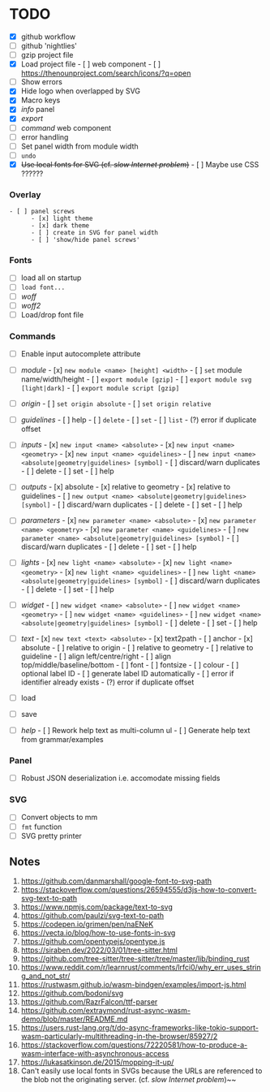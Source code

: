 # TODO

- [x] github workflow
- [ ] github 'nightlies'
- [ ] gzip project file
- [x] Load project file
      - [ ] web component
      - [ ] https://thenounproject.com/search/icons/?q=open
- [ ] Show errors
- [x] Hide logo when overlapped by SVG
- [x] Macro keys
- [x] _info_ panel
- [x] _export_
- [ ] _command_ web component
- [ ] error handling
- [ ] Set panel width from module width
- [ ] `undo`
- [x] ~~Use local fonts for SVG (cf. _slow Internet problem_)~~
      - [ ] Maybe use CSS ??????

### Overlay
    - [ ] panel screws
          - [x] light theme
          - [x] dark theme
          - [ ] create in SVG for panel width
          - [ ] 'show/hide panel screws'

### Fonts 
- [ ] load all on startup
- [ ] `load font...`
- [ ] _woff_
- [ ] _woff2_
- [ ] Load/drop font file

### Commands
- [ ] Enable input autocomplete attribute

- [ ] _module_
      - [x] `new module <name> [height] <width>`
      - [ ] `set` module name/width/height
      - [ ] `export module [gzip]`
      - [ ] `export module svg [light|dark]`
      - [ ] `export module script [gzip]`

- [ ] _origin_
      - [ ] `set origin absolute`
      - [ ] `set origin relative`

- [ ] _guidelines_
      - [ ] help
      - [ ] `delete`
      - [ ] `set`
      - [ ] `list`
      - (?) error if duplicate offset

- [ ] _inputs_
      - [x] `new input <name> <absolute>`
      - [x] `new input <name> <geometry>`
      - [x] `new input <name> <guidelines>`
      - [ ] `new input <name> <absolute|geometry|guidelines> [symbol]`
      - [ ] discard/warn duplicates
      - [ ] delete
      - [ ] set
      - [ ] help

- [ ] _outputs_
      - [x] absolute
      - [x] relative to geometry
      - [x] relative to guidelines
      - [ ] `new output <name> <absolute|geometry|guidelines> [symbol]`
      - [ ] discard/warn duplicates
      - [ ] delete
      - [ ] set
      - [ ] help

- [ ] _parameters_
      - [x] `new parameter <name> <absolute>`
      - [x] `new parameter <name> <geometry>`
      - [x] `new parameter <name> <guidelines>`
      - [ ] `new parameter <name> <absolute|geometry|guidelines> [symbol]`
      - [ ] discard/warn duplicates
      - [ ] delete
      - [ ] set
      - [ ] help

- [ ] _lights_
      - [x] `new light <name> <absolute>`
      - [x] `new light <name> <geometry>`
      - [x] `new light <name> <guidelines>`
      - [ ] `new light <name> <absolute|geometry|guidelines> [symbol]`
      - [ ] discard/warn duplicates
      - [ ] delete
      - [ ] set
      - [ ] help

- [ ] _widget_
      - [ ] `new widget <name> <absolute>`
      - [ ] `new widget <name> <geometry>`
      - [ ] `new widget <name> <guidelines>`
      - [ ] `new widget <name> <absolute|geometry|guidelines> [symbol]`
      - [ ] delete
      - [ ] set
      - [ ] help

- [ ] _text_
      - [x] `new text <text> <absolute>`
      - [x] text2path
      - [ ] anchor
            - [x] absolute
            - [ ] relative to origin
            - [ ] relative to geometry
            - [ ] relative to guideline
      - [ ] align left/centre/right
      - [ ] align top/middle/baseline/bottom
      - [ ] font
      - [ ] fontsize
      - [ ] colour
      - [ ] optional label ID
      - [ ] generate label ID automatically
      - [ ] error if identifier already exists
      - (?) error if duplicate offset

- [ ] load
- [ ] save

- [ ] _help_
       - [ ] Rework help text as multi-column ul
       - [ ] Generate help text from grammar/examples


### Panel
- [ ] Robust JSON deserialization i.e. accomodate missing fields

### SVG
- [ ] Convert objects to mm
- [ ] `fmt` function 
- [ ] SVG pretty printer

## Notes

1.  https://github.com/danmarshall/google-font-to-svg-path
2.  https://stackoverflow.com/questions/26594555/d3js-how-to-convert-svg-text-to-path
3.  https://www.npmjs.com/package/text-to-svg
4.  https://github.com/paulzi/svg-text-to-path
5.  https://codepen.io/grimen/pen/naENeK
6.  https://vecta.io/blog/how-to-use-fonts-in-svg
7.  https://github.com/opentypejs/opentype.js
8.  https://siraben.dev/2022/03/01/tree-sitter.html
9.  https://github.com/tree-sitter/tree-sitter/tree/master/lib/binding_rust
10. https://www.reddit.com/r/learnrust/comments/lrfci0/why_err_uses_string_and_not_str/
11. https://rustwasm.github.io/wasm-bindgen/examples/import-js.html
12. https://github.com/bodoni/svg
13. https://github.com/RazrFalcon/ttf-parser
14. https://github.com/extraymond/rust-async-wasm-demo/blob/master/README.md
15. https://users.rust-lang.org/t/do-async-frameworks-like-tokio-support-wasm-particularly-multithreading-in-the-browser/85927/2
16. https://stackoverflow.com/questions/72220581/how-to-produce-a-wasm-interface-with-asynchronous-access
17. https://lukasatkinson.de/2015/mopping-it-up/
18. Can't easily use local fonts in SVGs because the URLs are referenced to the blob not the originating server.
    (cf. _slow Internet problem_)~~


